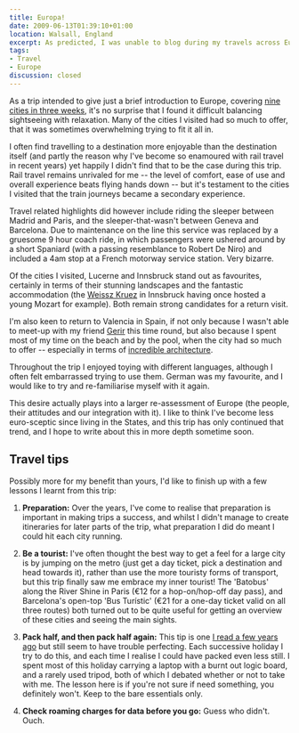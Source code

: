```yaml
---
title: Europa!
date: 2009-06-13T01:39:10+01:00
location: Walsall, England
excerpt: As predicted, I was unable to blog during my travels across Europe last month, although less predictable was this being due to the death of my laptop mid-trip. I'll be posting reports and photos from the cities I visited over the coming weeks, but here are a few general thoughts to start off with.
tags:
- Travel
- Europe
discussion: closed
---
```

As a trip intended to give just a brief introduction to Europe, covering [nine cities in three weeks][1], it's no surprise that I found it difficult balancing sightseeing with relaxation. Many of the cities I visited had so much to offer, that it was sometimes overwhelming trying to fit it all in.

I often find travelling to a destination more enjoyable than the destination itself (and partly the reason why I've become so enamoured with rail travel in recent years) yet happily I didn't find that to be the case during this trip. Rail travel remains unrivaled for me -- the level of comfort, ease of use and overall experience beats flying hands down -- but it's testament to the cities I visited that the train journeys became a secondary experience.

Travel related highlights did however include riding the sleeper between Madrid and Paris, and the sleeper-that-wasn't between Geneva and Barcelona. Due to maintenance on the line this service was replaced by a gruesome 9 hour coach ride, in which passengers were ushered around by a short Spaniard (with a passing resemblance to Robert De Niro) and included a 4am stop at a French motorway service station. Very bizarre.

Of the cities I visited, Lucerne and Innsbruck stand out as favourites, certainly in terms of their stunning landscapes and the fantastic accommodation (the [Weissz Kruez][2] in Innsbruck having once hosted a young Mozart for example). Both remain strong candidates for a return visit.

I'm also keen to return to Valencia in Spain, if not only because I wasn't able to meet-up with my friend [Gerir][3] this time round, but also because I spent most of my time on the beach and by the pool, when the city had so much to offer -- especially in terms of [incredible architecture][4].

Throughout the trip I enjoyed toying with different languages, although I often felt embarrassed trying to use them. German was my favourite, and I would like to try and re-familiarise myself with it again.

This desire actually plays into a larger re-assessment of Europe (the people, their attitudes and our integration with it). I like to think I've become less euro-sceptic since living in the States, and this trip has only continued that trend, and I hope to write about this in more depth sometime soon.

## Travel tips

Possibly more for my benefit than yours, I'd like to finish up with a few lessons I learnt from this trip:

 1. **Preparation:** Over the years, I've come to realise that preparation is important in making trips a success, and whilst I didn't manage to create itineraries for later parts of the trip, what preparation I did do meant I could hit each city running.

 2. **Be a tourist:** I've often thought the best way to get a feel for a large city is by jumping on the metro (just get a day ticket, pick a destination and head towards it), rather than use the more touristy forms of transport, but this trip finally saw me embrace my inner tourist! The 'Batobus' along the River Shine in Paris (€12 for a hop-on/hop-off day pass), and Barcelona's open-top 'Bus Turístic' (€21 for a one-day ticket valid on all three routes) both turned out to be quite useful for getting an overview of these cities and seeing the main sights.

 3. **Pack half, and then pack half again:** This tip is one [I read a few years ago][4] but still seem to have trouble perfecting. Each successive holiday I try to do this, and each time I realise I could have packed even less still. I spent most of this holiday carrying a laptop with a burnt out logic board, and a rarely used tripod, both of which I debated whether or not to take with me. The lesson here is if you're not sure if need something, you definitely won't. Keep to the bare essentials only.

 4. **Check roaming charges for data before you go:** Guess who didn't. Ouch.

[1]: /2009/05/a_european_adventure/
[2]: http://www.weisseskreuz.at/
[3]: http://blog.aiama.com/
[4]: http://en.wikipedia.org/wiki/Ciutat_de_les_Arts_i_les_Ciències
[4]: http://www.37signals.com/svn/posts/1268-pack-half-of-what-you-think-you-need
